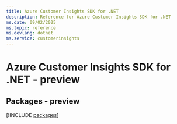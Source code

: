 ```yaml
---
title: Azure Customer Insights SDK for .NET
description: Reference for Azure Customer Insights SDK for .NET
ms.date: 09/02/2025
ms.topic: reference
ms.devlang: dotnet
ms.service: customerinsights
---
```

# Azure Customer Insights SDK for .NET - preview
## Packages - preview
[!INCLUDE [packages](customer-insights-index.md)]